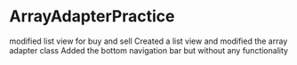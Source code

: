 # ArrayAdapterPractice
modified list view for buy and sell
Created a list view and modified the array adapter class
Added the bottom navigation bar but without any functionality
